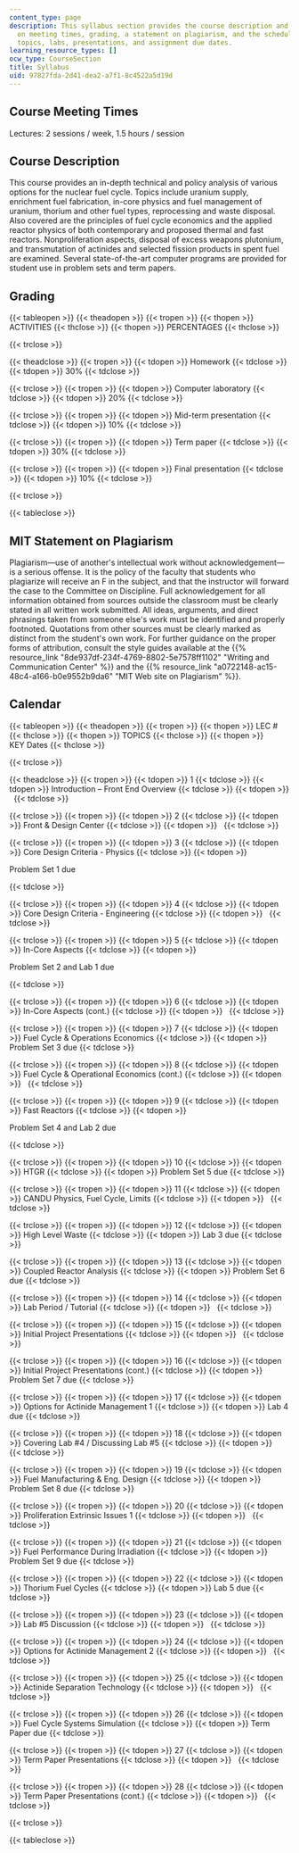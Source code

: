 ```yaml
---
content_type: page
description: This syllabus section provides the course description and information
  on meeting times, grading, a statement on plagiarism, and the schedule of lecture
  topics, labs, presentations, and assignment due dates.
learning_resource_types: []
ocw_type: CourseSection
title: Syllabus
uid: 97827fda-2d41-dea2-a7f1-8c4522a5d19d
---
```


Course Meeting Times
--------------------

Lectures: 2 sessions / week, 1.5 hours / session

Course Description
------------------

This course provides an in-depth technical and policy analysis of various options for the nuclear fuel cycle. Topics include uranium supply, enrichment fuel fabrication, in-core physics and fuel management of uranium, thorium and other fuel types, reprocessing and waste disposal. Also covered are the principles of fuel cycle economics and the applied reactor physics of both contemporary and proposed thermal and fast reactors. Nonproliferation aspects, disposal of excess weapons plutonium, and transmutation of actinides and selected fission products in spent fuel are examined. Several state-of-the-art computer programs are provided for student use in problem sets and term papers.

Grading
-------

{{< tableopen >}}
{{< theadopen >}}
{{< tropen >}}
{{< thopen >}}
ACTIVITIES
{{< thclose >}}
{{< thopen >}}
PERCENTAGES
{{< thclose >}}

{{< trclose >}}

{{< theadclose >}}
{{< tropen >}}
{{< tdopen >}}
Homework
{{< tdclose >}}
{{< tdopen >}}
30%
{{< tdclose >}}

{{< trclose >}}
{{< tropen >}}
{{< tdopen >}}
Computer laboratory
{{< tdclose >}}
{{< tdopen >}}
20%
{{< tdclose >}}

{{< trclose >}}
{{< tropen >}}
{{< tdopen >}}
Mid-term presentation
{{< tdclose >}}
{{< tdopen >}}
10%
{{< tdclose >}}

{{< trclose >}}
{{< tropen >}}
{{< tdopen >}}
Term paper
{{< tdclose >}}
{{< tdopen >}}
30%
{{< tdclose >}}

{{< trclose >}}
{{< tropen >}}
{{< tdopen >}}
Final presentation
{{< tdclose >}}
{{< tdopen >}}
10%
{{< tdclose >}}

{{< trclose >}}

{{< tableclose >}}

MIT Statement on Plagiarism
---------------------------

Plagiarism—use of another's intellectual work without acknowledgement—is a serious offense. It is the policy of the faculty that students who plagiarize will receive an F in the subject, and that the instructor will forward the case to the Committee on Discipline. Full acknowledgement for all information obtained from sources outside the classroom must be clearly stated in all written work submitted. All ideas, arguments, and direct phrasings taken from someone else's work must be identified and properly footnoted. Quotations from other sources must be clearly marked as distinct from the student's own work. For further guidance on the proper forms of attribution, consult the style guides available at the {{% resource_link "8de937df-234f-4769-8802-5e7578ff1102" "Writing and Communication Center" %}} and the {{% resource_link "a0722148-ac15-48c4-a166-b0e9552b9da6" "MIT Web site on Plagiarism" %}}.

Calendar
--------

{{< tableopen >}}
{{< theadopen >}}
{{< tropen >}}
{{< thopen >}}
LEC #
{{< thclose >}}
{{< thopen >}}
TOPICS
{{< thclose >}}
{{< thopen >}}
KEY Dates
{{< thclose >}}

{{< trclose >}}

{{< theadclose >}}
{{< tropen >}}
{{< tdopen >}}
1
{{< tdclose >}}
{{< tdopen >}}
Introduction – Front End Overview
{{< tdclose >}}
{{< tdopen >}}
 
{{< tdclose >}}

{{< trclose >}}
{{< tropen >}}
{{< tdopen >}}
2
{{< tdclose >}}
{{< tdopen >}}
Front & Design Center
{{< tdclose >}}
{{< tdopen >}}
 
{{< tdclose >}}

{{< trclose >}}
{{< tropen >}}
{{< tdopen >}}
3
{{< tdclose >}}
{{< tdopen >}}
Core Design Criteria - Physics
{{< tdclose >}}
{{< tdopen >}}


Problem Set 1 due


{{< tdclose >}}

{{< trclose >}}
{{< tropen >}}
{{< tdopen >}}
4
{{< tdclose >}}
{{< tdopen >}}
Core Design Criteria - Engineering
{{< tdclose >}}
{{< tdopen >}}
 
{{< tdclose >}}

{{< trclose >}}
{{< tropen >}}
{{< tdopen >}}
5
{{< tdclose >}}
{{< tdopen >}}
In-Core Aspects
{{< tdclose >}}
{{< tdopen >}}


Problem Set 2 and Lab 1 due


{{< tdclose >}}

{{< trclose >}}
{{< tropen >}}
{{< tdopen >}}
6
{{< tdclose >}}
{{< tdopen >}}
In-Core Aspects (cont.)
{{< tdclose >}}
{{< tdopen >}}
 
{{< tdclose >}}

{{< trclose >}}
{{< tropen >}}
{{< tdopen >}}
7
{{< tdclose >}}
{{< tdopen >}}
Fuel Cycle & Operations Economics
{{< tdclose >}}
{{< tdopen >}}
Problem Set 3 due
{{< tdclose >}}

{{< trclose >}}
{{< tropen >}}
{{< tdopen >}}
8
{{< tdclose >}}
{{< tdopen >}}
Fuel Cycle & Operational Economics (cont.)
{{< tdclose >}}
{{< tdopen >}}
 
{{< tdclose >}}

{{< trclose >}}
{{< tropen >}}
{{< tdopen >}}
9
{{< tdclose >}}
{{< tdopen >}}
Fast Reactors
{{< tdclose >}}
{{< tdopen >}}


Problem Set 4 and Lab 2 due


{{< tdclose >}}

{{< trclose >}}
{{< tropen >}}
{{< tdopen >}}
10
{{< tdclose >}}
{{< tdopen >}}
HTGR
{{< tdclose >}}
{{< tdopen >}}
Problem Set 5 due
{{< tdclose >}}

{{< trclose >}}
{{< tropen >}}
{{< tdopen >}}
11
{{< tdclose >}}
{{< tdopen >}}
CANDU Physics, Fuel Cycle, Limits
{{< tdclose >}}
{{< tdopen >}}
 
{{< tdclose >}}

{{< trclose >}}
{{< tropen >}}
{{< tdopen >}}
12
{{< tdclose >}}
{{< tdopen >}}
High Level Waste
{{< tdclose >}}
{{< tdopen >}}
Lab 3 due
{{< tdclose >}}

{{< trclose >}}
{{< tropen >}}
{{< tdopen >}}
13
{{< tdclose >}}
{{< tdopen >}}
Coupled Reactor Analysis
{{< tdclose >}}
{{< tdopen >}}
Problem Set 6 due
{{< tdclose >}}

{{< trclose >}}
{{< tropen >}}
{{< tdopen >}}
14
{{< tdclose >}}
{{< tdopen >}}
Lab Period / Tutorial
{{< tdclose >}}
{{< tdopen >}}
 
{{< tdclose >}}

{{< trclose >}}
{{< tropen >}}
{{< tdopen >}}
15
{{< tdclose >}}
{{< tdopen >}}
Initial Project Presentations
{{< tdclose >}}
{{< tdopen >}}
 
{{< tdclose >}}

{{< trclose >}}
{{< tropen >}}
{{< tdopen >}}
16
{{< tdclose >}}
{{< tdopen >}}
Initial Project Presentations (cont.)
{{< tdclose >}}
{{< tdopen >}}
Problem Set 7 due
{{< tdclose >}}

{{< trclose >}}
{{< tropen >}}
{{< tdopen >}}
17
{{< tdclose >}}
{{< tdopen >}}
Options for Actinide Management 1
{{< tdclose >}}
{{< tdopen >}}
Lab 4 due
{{< tdclose >}}

{{< trclose >}}
{{< tropen >}}
{{< tdopen >}}
18
{{< tdclose >}}
{{< tdopen >}}
Covering Lab #4 / Discussing Lab #5
{{< tdclose >}}
{{< tdopen >}}
 
{{< tdclose >}}

{{< trclose >}}
{{< tropen >}}
{{< tdopen >}}
19
{{< tdclose >}}
{{< tdopen >}}
Fuel Manufacturing & Eng. Design
{{< tdclose >}}
{{< tdopen >}}
Problem Set 8 due
{{< tdclose >}}

{{< trclose >}}
{{< tropen >}}
{{< tdopen >}}
20
{{< tdclose >}}
{{< tdopen >}}
Proliferation Extrinsic Issues 1
{{< tdclose >}}
{{< tdopen >}}
 
{{< tdclose >}}

{{< trclose >}}
{{< tropen >}}
{{< tdopen >}}
21
{{< tdclose >}}
{{< tdopen >}}
Fuel Performance During Irradiation
{{< tdclose >}}
{{< tdopen >}}
Problem Set 9 due
{{< tdclose >}}

{{< trclose >}}
{{< tropen >}}
{{< tdopen >}}
22
{{< tdclose >}}
{{< tdopen >}}
Thorium Fuel Cycles
{{< tdclose >}}
{{< tdopen >}}
Lab 5 due
{{< tdclose >}}

{{< trclose >}}
{{< tropen >}}
{{< tdopen >}}
23
{{< tdclose >}}
{{< tdopen >}}
Lab #5 Discussion
{{< tdclose >}}
{{< tdopen >}}
 
{{< tdclose >}}

{{< trclose >}}
{{< tropen >}}
{{< tdopen >}}
24
{{< tdclose >}}
{{< tdopen >}}
Options for Actinide Management 2
{{< tdclose >}}
{{< tdopen >}}
 
{{< tdclose >}}

{{< trclose >}}
{{< tropen >}}
{{< tdopen >}}
25
{{< tdclose >}}
{{< tdopen >}}
Actinide Separation Technology
{{< tdclose >}}
{{< tdopen >}}
 
{{< tdclose >}}

{{< trclose >}}
{{< tropen >}}
{{< tdopen >}}
26
{{< tdclose >}}
{{< tdopen >}}
Fuel Cycle Systems Simulation
{{< tdclose >}}
{{< tdopen >}}
Term Paper due
{{< tdclose >}}

{{< trclose >}}
{{< tropen >}}
{{< tdopen >}}
27
{{< tdclose >}}
{{< tdopen >}}
Term Paper Presentations
{{< tdclose >}}
{{< tdopen >}}
 
{{< tdclose >}}

{{< trclose >}}
{{< tropen >}}
{{< tdopen >}}
28
{{< tdclose >}}
{{< tdopen >}}
Term Paper Presentations (cont.)
{{< tdclose >}}
{{< tdopen >}}
 
{{< tdclose >}}

{{< trclose >}}

{{< tableclose >}}